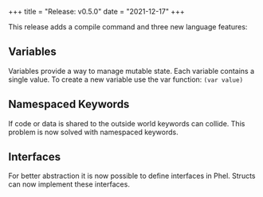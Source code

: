 +++
title = "Release: v0.5.0"
date = "2021-12-17"
+++

This release adds a compile command and three new language features:

## Variables
Variables provide a way to manage mutable state. Each variable contains a single value. To create a new variable use the var function: `(var value)`

## Namespaced Keywords
If code or data is shared to the outside world keywords can collide. This problem is now solved with namespaced keywords.

## Interfaces
For better abstraction it is now possible to define interfaces in Phel. Structs can now implement these interfaces.
